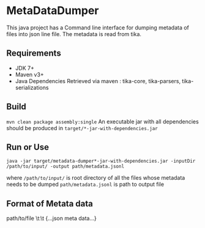 # MetaDataDumper
 This java project has a Command line interface for dumping metadata of files into json line file. The metadata is 
 read from tika.
 
## Requirements
  + JDK 7+
  + Maven v3+
  + Java Dependencies Retrieved via maven : tika-core, tika-parsers, tika-serializations
  
## Build 
  `mvn clean package assembly:single`
An executable jar with all dependencies should be produced in `target/*-jar-with-dependencies.jar`


## Run or Use 

`java -jar target/metadata-dumper*-jar-with-dependencies.jar -inputDir /path/to/input/ -output path/metadata.jsonl`

where `/path/to/input/` is root directory of all the files whose metadata needs to be dumped
      `path/metadata.jsonl` is path to output file

## Format of Metata data
path/to/file  \t:\t  {...json meta data...}
